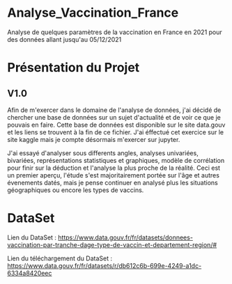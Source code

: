 # Analyse_Vaccination_France
Analyse de quelques paramètres de la vaccination en France en 2021 pour des données allant jusqu'au 05/12/2021



# Présentation du Projet

## V1.0

Afin de m'exercer dans le domaine de l'analyse de données, j'ai décidé de chercher une base de données sur un sujet d'actualité et de voir ce que je pouvais en faire.
Cette base de données est disponible sur le site data.gouv et les liens se trouvent à la fin de ce fichier.
J'ai éffectué cet exercice sur le site kaggle mais je compte désormais m'exercer sur jupyter.

J'ai essayé d'analyser sous differents angles, analyses univariées, bivariées, représentations statistiques et graphiques, modèle de corrélation pour finir sur la déduction
et l'analyse la plus proche de la réalité. Ceci est un premier aperçu, l'étude s'est majoritairement portée sur l'âge et autres évenements datés, mais je pense continuer 
en analysé plus les situations géographiques ou encore les types de vaccins.


# DataSet

Lien du DataSet : https://www.data.gouv.fr/fr/datasets/donnees-vaccination-par-tranche-dage-type-de-vaccin-et-departement-region/#

Lien du téléchargement du DataSet : https://www.data.gouv.fr/fr/datasets/r/db612c6b-699e-4249-a1dc-6334a8420eec
